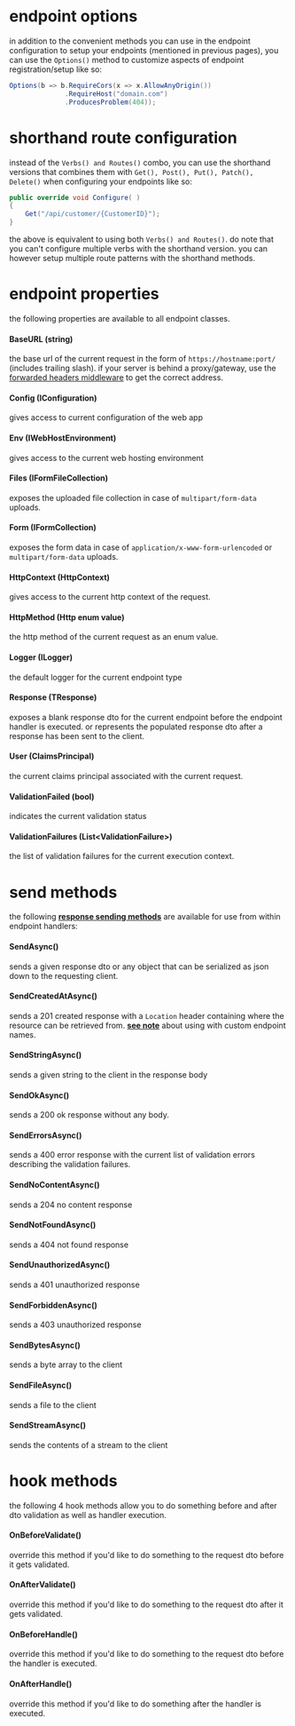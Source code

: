 # endpoint options
in addition to the convenient methods you can use in the endpoint configuration to setup your endpoints (mentioned in previous pages), you can use the `Options()` method to customize aspects of endpoint registration/setup like so:
```csharp
Options(b => b.RequireCors(x => x.AllowAnyOrigin())
              .RequireHost("domain.com")
              .ProducesProblem(404));
```

# shorthand route configuration

instead of the `Verbs() and Routes()` combo, you can use the shorthand versions that combines them with `Get(), Post(), Put(), Patch(), Delete()` when configuring your endpoints like so:
```csharp
public override void Configure( )
{
    Get("/api/customer/{CustomerID}");
}
```
the above is equivalent to using both `Verbs() and Routes()`. do note that you can't configure multiple verbs with the shorthand version. you can however setup multiple route patterns with the shorthand methods.

# endpoint properties
the following properties are available to all endpoint classes.

#### BaseURL (string)
the base url of the current request in the form of `https://hostname:port/` (includes trailing slash). if your server is behind a proxy/gateway, use the [forwarded headers middleware](https://docs.microsoft.com/en-us/aspnet/core/host-and-deploy/proxy-load-balancer) to get the correct address.

#### Config (IConfiguration)
gives access to current configuration of the web app

#### Env (IWebHostEnvironment)
gives access to the current web hosting environment

#### Files (IFormFileCollection)
exposes the uploaded file collection in case of `multipart/form-data` uploads.

#### Form (IFormCollection)
exposes the form data in case of `application/x-www-form-urlencoded` or `multipart/form-data` uploads.

#### HttpContext (HttpContext)
gives access to the current http context of the request.

#### HttpMethod (Http enum value)
the http method of the current request as an enum value.

#### Logger (ILogger)
the default logger for the current endpoint type

#### Response (TResponse)
exposes a blank response dto for the current endpoint before the endpoint handler is executed. or represents the populated response dto after a response has been sent to the client.

#### User (ClaimsPrincipal)
the current claims principal associated with the current request.

#### ValidationFailed (bool)
indicates the current validation status

#### ValidationFailures (List\<ValidationFailure\>)
the list of validation failures for the current execution context.

# send methods
the following **[response sending methods](xref:FastEndpoints.Endpoint`2.SendAsync(`1,System.Int32,CancellationToken))** are available for use from within endpoint handlers:

#### SendAsync()
sends a given response dto or any object that can be serialized as json down to the requesting client.

#### SendCreatedAtAsync()
sends a 201 created response with a `Location` header containing where the resource can be retrieved from. **[see note](Swagger-Support.md#custom-endpoint-names)** about using with custom endpoint names.

#### SendStringAsync()
sends a given string to the client in the response body

#### SendOkAsync()
sends a 200 ok response without any body.

#### SendErrorsAsync()
sends a 400 error response with the current list of validation errors describing the validation failures.

#### SendNoContentAsync()
sends a 204 no content response

#### SendNotFoundAsync()
sends a 404 not found response

#### SendUnauthorizedAsync()
sends a 401 unauthorized response

#### SendForbiddenAsync()
sends a 403 unauthorized response

#### SendBytesAsync()
sends a byte array to the client

#### SendFileAsync()
sends a file to the client

#### SendStreamAsync()
sends the contents of a stream to the client

# hook methods
the following 4 hook methods allow you to do something before and after dto validation as well as handler execution.

#### OnBeforeValidate()
override this method if you'd like to do something to the request dto before it gets validated.

#### OnAfterValidate()
override this method if you'd like to do something to the request dto after it gets validated.

#### OnBeforeHandle()
override this method if you'd like to do something to the request dto before the handler is executed.

#### OnAfterHandle()
override this method if you'd like to do something after the handler is executed.